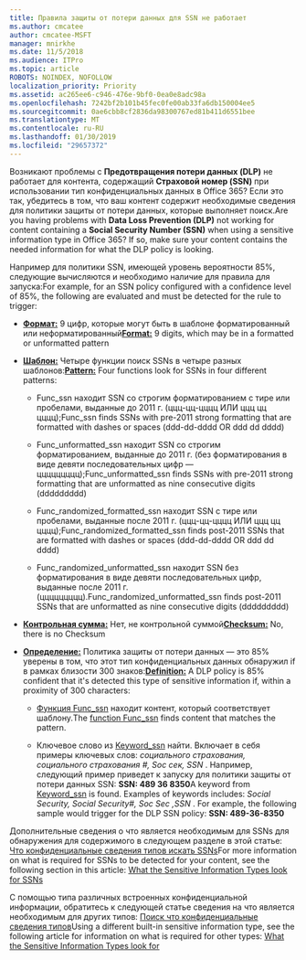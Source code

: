 ```yaml
---
title: Правила защиты от потери данных для SSN не работает
ms.author: cmcatee
author: cmcatee-MSFT
manager: mnirkhe
ms.date: 11/5/2018
ms.audience: ITPro
ms.topic: article
ROBOTS: NOINDEX, NOFOLLOW
localization_priority: Priority
ms.assetid: ac265ee6-c946-476e-9bf0-0ea0e8adc98a
ms.openlocfilehash: 7242bf2b101b45fec0fe00ab33fa6db150004ee5
ms.sourcegitcommit: 0ae6cbb8cf2836da98300767ed81b411d6551bee
ms.translationtype: MT
ms.contentlocale: ru-RU
ms.lasthandoff: 01/30/2019
ms.locfileid: "29657372"
---
```

<span data-ttu-id="d21d9-p101">Возникают проблемы с **Предотвращения потери данных (DLP)** не работает для контента, содержащий **Страховой номер (SSN)** при использовании тип конфиденциальных данных в Office 365? Если это так, убедитесь в том, что ваш контент содержит необходимые сведения для политики защиты от потери данных, которые выполняет поиск.</span><span class="sxs-lookup"><span data-stu-id="d21d9-p101">Are you having problems with **Data Loss Prevention (DLP)** not working for content containing a **Social Security Number (SSN)** when using a sensitive information type in Office 365? If so, make sure your content contains the needed information for what the DLP policy is looking.</span></span> 
  
<span data-ttu-id="d21d9-104">Например для политики SSN, имеющей уровень вероятности 85%, следующие вычисляются и необходимо наличие для правила для запуска:</span><span class="sxs-lookup"><span data-stu-id="d21d9-104">For example, for an SSN policy configured with a confidence level of 85%, the following are evaluated and must be detected for the rule to trigger:</span></span>
  
- <span data-ttu-id="d21d9-105">**[Формат:](https://docs.microsoft.com/office365/securitycompliance/what-the-sensitive-information-types-look-for#format-80)** 9 цифр, которые могут быть в шаблоне форматированный или неформатированный</span><span class="sxs-lookup"><span data-stu-id="d21d9-105">**[Format:](https://docs.microsoft.com/office365/securitycompliance/what-the-sensitive-information-types-look-for#format-80)** 9 digits, which may be in a formatted or unformatted pattern</span></span> 
    
- <span data-ttu-id="d21d9-106">**[Шаблон:](https://msconnect.microsoft.com/https:/docs.microsoft.com/office365/securitycompliance/what-the-sensitive-information-types-look-for#pattern-80)** Четыре функции поиск SSNs в четыре разных шаблонов:</span><span class="sxs-lookup"><span data-stu-id="d21d9-106">**[Pattern:](https://msconnect.microsoft.com/https:/docs.microsoft.com/office365/securitycompliance/what-the-sensitive-information-types-look-for#pattern-80)** Four functions look for SSNs in four different patterns:</span></span> 
    
  - <span data-ttu-id="d21d9-107">Func_ssn находит SSN со строгим форматированием с тире или пробелами, выданные до 2011 г. (ццц-цц-цццц ИЛИ ццц цц цццц);</span><span class="sxs-lookup"><span data-stu-id="d21d9-107">Func_ssn finds SSNs with pre-2011 strong formatting that are formatted with dashes or spaces (ddd-dd-dddd OR ddd dd dddd)</span></span>
    
  - <span data-ttu-id="d21d9-108">Func_unformatted_ssn находит SSN со строгим форматированием, выданные до 2011 г. (без форматирования в виде девяти последовательных цифр — ццццццццц);</span><span class="sxs-lookup"><span data-stu-id="d21d9-108">Func_unformatted_ssn finds SSNs with pre-2011 strong formatting that are unformatted as nine consecutive digits (ddddddddd)</span></span>
    
  - <span data-ttu-id="d21d9-109">Func_randomized_formatted_ssn находит SSN с тире или пробелами, выданные после 2011 г. (ццц-цц-цццц ИЛИ ццц цц цццц);</span><span class="sxs-lookup"><span data-stu-id="d21d9-109">Func_randomized_formatted_ssn finds post-2011 SSNs that are formatted with dashes or spaces (ddd-dd-dddd OR ddd dd dddd)</span></span>
    
  - <span data-ttu-id="d21d9-110">Func_randomized_unformatted_ssn находит SSN без форматирования в виде девяти последовательных цифр, выданные после 2011 г. (ццццццццц).</span><span class="sxs-lookup"><span data-stu-id="d21d9-110">Func_randomized_unformatted_ssn finds post-2011 SSNs that are unformatted as nine consecutive digits (ddddddddd)</span></span>
    
- <span data-ttu-id="d21d9-111">**[Контрольная сумма:](https://docs.microsoft.com/office365/securitycompliance/what-the-sensitive-information-types-look-for#checksum-79)** Нет, не контрольной суммой</span><span class="sxs-lookup"><span data-stu-id="d21d9-111">**[Checksum:](https://docs.microsoft.com/office365/securitycompliance/what-the-sensitive-information-types-look-for#checksum-79)** No, there is no Checksum</span></span> 
    
- <span data-ttu-id="d21d9-112">**[Определение:](https://docs.microsoft.com/office365/securitycompliance/what-the-sensitive-information-types-look-for#definition-80)** Политика защиты от потери данных — это 85% уверены в том, что этот тип конфиденциальных данных обнаружил if в рамках близости 300 знаков:</span><span class="sxs-lookup"><span data-stu-id="d21d9-112">**[Definition:](https://docs.microsoft.com/office365/securitycompliance/what-the-sensitive-information-types-look-for#definition-80)** A DLP policy is 85% confident that it's detected this type of sensitive information if, within a proximity of 300 characters:</span></span> 
    
  - <span data-ttu-id="d21d9-113">[Функция Func_ssn](https://docs.microsoft.com/office365/securitycompliance/what-the-sensitive-information-types-look-for#pattern-80) находит контент, который соответствует шаблону.</span><span class="sxs-lookup"><span data-stu-id="d21d9-113">The [function Func_ssn](https://docs.microsoft.com/office365/securitycompliance/what-the-sensitive-information-types-look-for#pattern-80) finds content that matches the pattern.</span></span> 
    
  - <span data-ttu-id="d21d9-p102">Ключевое слово из [Keyword_ssn](https://docs.microsoft.com/office365/securitycompliance/what-the-sensitive-information-types-look-for#keyword_ssn) найти. Включает в себя примеры ключевых слов: *социального страхования, социального страхования #, Soc сек, SSN* . Например, следующий пример приведет к запуску для политики защиты от потери данных SSN: **SSN: 489 36 8350**</span><span class="sxs-lookup"><span data-stu-id="d21d9-p102">A keyword from [Keyword_ssn](https://docs.microsoft.com/office365/securitycompliance/what-the-sensitive-information-types-look-for#keyword_ssn) is found. Examples of keywords includes:  *Social Security, Social Security#, Soc Sec ,SSN*  . For example, the following sample would trigger for the DLP SSN policy: **SSN: 489-36-8350**</span></span>
    
<span data-ttu-id="d21d9-117">Дополнительные сведения о что является необходимым для SSNs для обнаружения для содержимого в следующем разделе в этой статье: [Что конфиденциальные сведения типов искать SSNs](https://docs.microsoft.com/office365/securitycompliance/what-the-sensitive-information-types-look-for#us-social-security-number-ssn)</span><span class="sxs-lookup"><span data-stu-id="d21d9-117">For more information on what is required for SSNs to be detected for your content, see the following section in this article: [What the Sensitive Information Types look for SSNs](https://docs.microsoft.com/office365/securitycompliance/what-the-sensitive-information-types-look-for#us-social-security-number-ssn)</span></span>
  
<span data-ttu-id="d21d9-118">С помощью типа различных встроенных конфиденциальной информации, обратитесь к следующей статье сведения на что является необходимым для других типов: [Поиск что конфиденциальные сведения типов](https://docs.microsoft.com/office365/securitycompliance/what-the-sensitive-information-types-look-for)</span><span class="sxs-lookup"><span data-stu-id="d21d9-118">Using a different built-in sensitive information type, see the following article for information on what is required for other types: [What the Sensitive Information Types look for](https://docs.microsoft.com/office365/securitycompliance/what-the-sensitive-information-types-look-for)</span></span>
  


